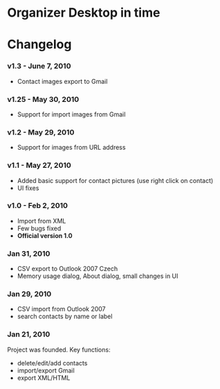 # Organizer Desktop in time

# Changelog #

### v1.3 - June 7, 2010 ###
  * Contact images export to Gmail

### v1.25 - May 30, 2010 ###
  * Support for import images from Gmail

### v1.2 - May 29, 2010 ###
  * Support for images from URL address

### v1.1 - May 27, 2010 ###
  * Added basic support for contact pictures (use right click on contact)
  * UI fixes

### v1.0 - Feb 2, 2010 ###
  * Import from XML
  * Few bugs fixed
  * **Official version 1.0**

### Jan 31, 2010 ###
  * CSV export to Outlook 2007 Czech
  * Memory usage dialog, About dialog, small changes in UI

### Jan 29, 2010 ###
  * CSV import from Outlook 2007
  * search contacts by name or label

### Jan 21, 2010 ###
Project was founded.
Key functions:
  * delete/edit/add contacts
  * import/export Gmail
  * export XML/HTML